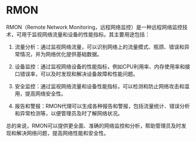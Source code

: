 # RMON

RMON（Remote Network Monitoring，远程网络监控）是一种远程网络监控技术，可用于监视网络流量和设备的性能指标。其主要用途包括：

1. 流量分析：通过监视网络流量，可以识别网络上的流量模式、瓶颈、错误和异常情况，并为网络优化提供基础数据。

2. 设备监控：通过监视网络设备的性能指标，例如CPU利用率、内存使用率和接口错误率，可以及时发现和解决设备故障和性能问题。

3. 安全监控：通过监视网络流量和设备性能指标，可以检测和防止网络攻击和滥用，提高网络安全性。

4. 报告和警报：RMON代理可以生成各种报告和警报，包括流量统计、错误分析和异常检测等，以便管理员及时了解网络状况。

总的来说，RMON可以提供更全面、准确的网络监控和分析，帮助管理员及时发现和解决网络问题，提高网络性能和安全性。